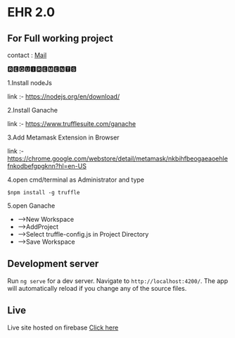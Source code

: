 # EHR 2.0

## For Full working project 

contact : 
[Mail](https://mail.google.com/mail/?view=cm&source=mailto&to=tshamil90@gmail.com?subject=ehr-blockchain)


🆁🅴🆀🆄🅸🆁🅴🅼🅴🅽🆃🆂

1.Install nodeJs

link :- https://nodejs.org/en/download/

2.Install Ganache

link :- https://www.trufflesuite.com/ganache

3.Add Metamask Extension in Browser

link :- https://chrome.google.com/webstore/detail/metamask/nkbihfbeogaeaoehlefnkodbefgpgknn?hl=en-US


4.open cmd/terminal as Administrator and type

	$npm install -g truffle
	
5.open Ganache
 
 * -->New Workspace
 * -->AddProject
 * -->Select truffle-config.js in Project Directory
 * -->Save Workspace


## Development server

Run `ng serve` for a dev server. Navigate to `http://localhost:4200/`. The app will automatically reload if you change any of the source files.

## Live
Live site hosted on firebase
 [Click here](https://ehr-2-0.web.app/)





